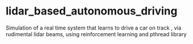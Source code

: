 # lidar_based_autonomous_driving
Simulation of a real time system that learns to drive a car on track  , via rudimental lidar beams, using reinforcement learning and pthread library
